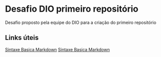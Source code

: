 # Desafio DIO primeiro repositório
Desafio proposto pela equipe do DIO para a criação do primeiro repositório 

## Links úteis 
[Sintaxe Basica Markdown](https://www.markdownguide.org/)
[Sintaxe Basica Markdown](https://www.w3schools.com/tags/ref_html_browsersupport.asp)
